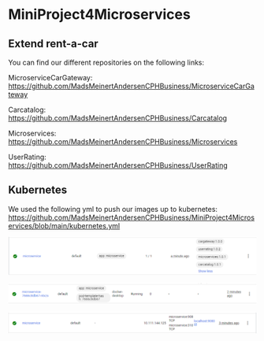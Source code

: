 # MiniProject4Microservices

## Extend rent-a-car

You can find our different repositories on the following links:

MicroserviceCarGateway: https://github.com/MadsMeinertAndersenCPHBusiness/MicroserviceCarGateway

Carcatalog: https://github.com/MadsMeinertAndersenCPHBusiness/Carcatalog

Microservices: https://github.com/MadsMeinertAndersenCPHBusiness/Microservices

UserRating: https://github.com/MadsMeinertAndersenCPHBusiness/UserRating

## Kubernetes

We used the following yml to push our images up to kubernetes: https://github.com/MadsMeinertAndersenCPHBusiness/MiniProject4Microservices/blob/main/kubernetes.yml

![alt text](https://github.com/MadsMeinertAndersenCPHBusiness/MiniProject4Microservices/blob/main/Kubernetes1.PNG)

![alt text](https://github.com/MadsMeinertAndersenCPHBusiness/MiniProject4Microservices/blob/main/Kubernetes2.PNG)

![alt text](https://github.com/MadsMeinertAndersenCPHBusiness/MiniProject4Microservices/blob/main/Kubernetes3.PNG)




